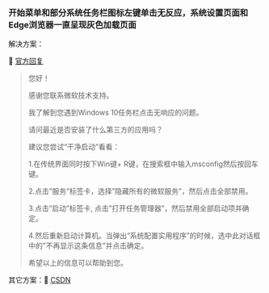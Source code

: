 ### 开始菜单和部分系统任务栏图标左键单击无反应，系统设置页面和Edge浏览器一直呈现灰色加载页面

解决方案：

:link: [官方回复](https://answers.microsoft.com/zh-hans/windows/forum/windows_10-start/win10%E5%BC%80%E5%A7%8B%E8%8F%9C%E5%8D%95%E4%BB%BB/e6917c4e-aa5b-4c96-af55-40dcccedab9f?auth=1)

> 您好！
>
> 感谢您联系微软技术支持。
>
> 我了解到您遇到Windows 10任务栏点击无响应的问题。
>
> 请问最近是否安装了什么第三方的应用吗？
>
>
>
> 建议您尝试“干净启动”看看：
>
> 1.在传统界面同时按下Win键+ R键，在搜索框中输入msconfig然后按回车键。
>
> 2.点击”服务”标签卡，选择”隐藏所有的微软服务”，然后点击全部禁用。
>
> 3.点击”启动”标签卡, 点击”打开任务管理器”，然后禁用全部启动项并确定。
>
> 4.然后重新启动计算机。当弹出“系统配置实用程序”的时候，选中此对话框中的”不再显示这条信息”并点击确定。
>
>
>
> 希望以上的信息可以帮助到您。

其它方案：:link: [CSDN](https://blog.csdn.net/qinxiandiqi/article/details/49249583)
